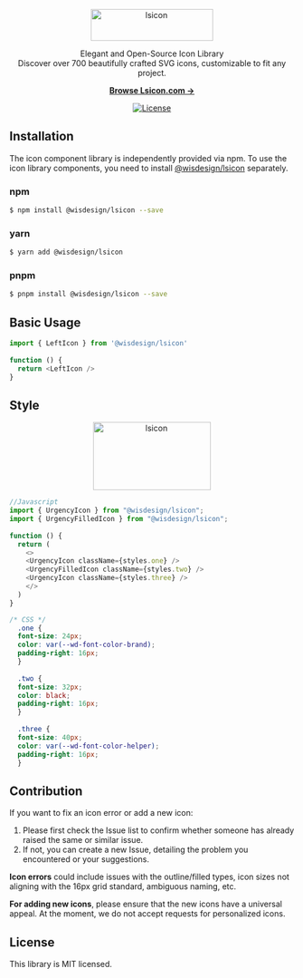 <p align="center">
  <a href="https://lsicon.com" target="_blank">
    <picture>
      <source media="(prefers-color-scheme: dark)" srcset="https://img.seergb.com/lsicon-logo-white.svg">
      <source media="(prefers-color-scheme: light)" srcset="https://img.seergb.com/lsicon-logo-black.svg">
      <img alt="lsicon" width="216" height="56" style="max-width: 100%" src="https://img.seergb.com/lsicon-logo-black.svg">
    </picture>
  </a>
</p>
<p align="center">
 Elegant and Open-Source Icon Library
<br>Discover over 700 beautifully crafted SVG icons, customizable to fit any project.
<p>

<p align="center">
  <a href="https://lsicon.com"><strong>Browse Lsicon.com &rarr;</strong></a>
</p>

<p align="center">
    <a href="https://github.com/wisdesignsystem/lsicon?tab=MIT-1-ov-file"><img src="https://img.seergb.com/mit.svg" alt="License"></a>
</p>

## Installation
The icon component library is independently provided via npm. To use the icon library components, you need to install [@wisdesign/lsicon](https://www.npmjs.com/package/@wisdesign/lsicon) separately.

### npm
```sh
$ npm install @wisdesign/lsicon --save
```
### yarn
```sh
$ yarn add @wisdesign/lsicon
```
### pnpm
```sh
$ pnpm install @wisdesign/lsicon --save
```

## Basic Usage
```js
import { LeftIcon } from '@wisdesign/lsicon'
 
function () {
  return <LeftIcon />
}
```
## Style

<p align="center">
    <picture>
      <img alt="lsicon" width="208" height="120" style="max-width: 100%" src="
https://img.seergb.com/icon-demo.svg">
    </picture>
</p>

```js
//Javascript
import { UrgencyIcon } from "@wisdesign/lsicon";
import { UrgencyFilledIcon } from "@wisdesign/lsicon";
 
function () {
  return (
    <>
    <UrgencyIcon className={styles.one} />
    <UrgencyFilledIcon className={styles.two} />
    <UrgencyIcon className={styles.three} />
    </>
  )
}
```
```css
/* CSS */
  .one {
  font-size: 24px;
  color: var(--wd-font-color-brand);
  padding-right: 16px;
  }
 
  .two {
  font-size: 32px;
  color: black;
  padding-right: 16px;
  }
 
  .three {
  font-size: 40px;
  color: var(--wd-font-color-helper);
  padding-right: 16px;
  }
  ```

## Contribution

If you want to fix an icon error or add a new icon:

1. Please first check the Issue list to confirm whether someone has already raised the same or similar issue.
2. If not, you can create a new Issue, detailing the problem you encountered or your suggestions.

**Icon errors** could include issues with the outline/filled types, icon sizes not aligning with the 16px grid standard, ambiguous naming, etc.

**For adding new icons**, please ensure that the new icons have a universal appeal. At the moment, we do not accept requests for personalized icons.


## License

This library is MIT licensed.
